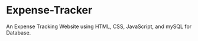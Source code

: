 # Expense-Tracker

An Expense Tracking Website using HTML, CSS, JavaScript, and mySQL for Database.
